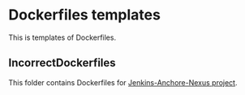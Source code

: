 # Dockerfiles templates
This is templates of Dockerfiles.

## IncorrectDockerfiles
This folder contains Dockerfiles for [Jenkins-Anchore-Nexus project](https://github.com/UZabauski/Jenkins-Anchore-Nexus).
